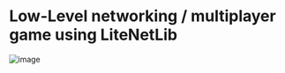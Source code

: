 # Low-Level networking / multiplayer game using LiteNetLib

![image](https://user-images.githubusercontent.com/4274934/192349476-66ddb7fb-e468-4d23-ad76-b16fcedcd9e1.png)


